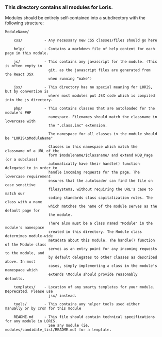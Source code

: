 ### This directory contains all modules for Loris.

Modules should be entirely self-contained into a subdirectory with the following structure:

    ModuleName/

        css/          - Any necessary new CSS classes/files should go here

        help/         - Contains a markdown file of help content for each page in this module.

        js/           - This contains any javascript for the module. (This is often empty in
                        git, as the javascript files are generated from the React JSX
                        when running "make") 

        jsx/          - This directory has no special meaning for LORIS, but by convention is
                        where most modules put JSX code which is compiled into the js directory.

        php/          - This contains classes that are autoloaded for the module's PHP
                        namespace. Filenames should match the classname in lowercase with
                        the ".class.inc" extension.

                        The namespace for all classes in the module should be "LORIS\$ModuleName"

                        Classes in this namespace which match the classname of a URL of the
                        form $modulename/$classname/ and extend NDB_Page (or a subclass)
                        automatically have their handle() function delegated to in order to
                        handle incoming requests for the page. The lowercase requirement
                        ensures that the autoloader can find the file on case sensitive
                        filesystems, without requiring the URL's case to match our
                        coding standards class capitalization rules. The class with a name
                        which matches the name of the module serves as the default page for
                        the module.

                        There also must be a class named "Module" in the module's namespace
                        created in this directory. The Module class determimes module-wide
                        metadata about this module. The handle() function of the Module class
                        serves as an entry point for any incoming requests to the module, and
                        by default delegates to other classes as described above. In most
                        cases, simply implementing a class in the module's namespace which
                        extends \Module should provide reasonably defaults.

        templates/    - Location of any smarty templates for your module. Deprecated. Please use
                        jsx/ instead.

        tools/        - This contains any helper tools used either manually or by cron for this module

        README.md     - This file should contain technical specifications for any module in LORIS.
                        See any module (ie. modules/candidate_list/README.md) for a template.
